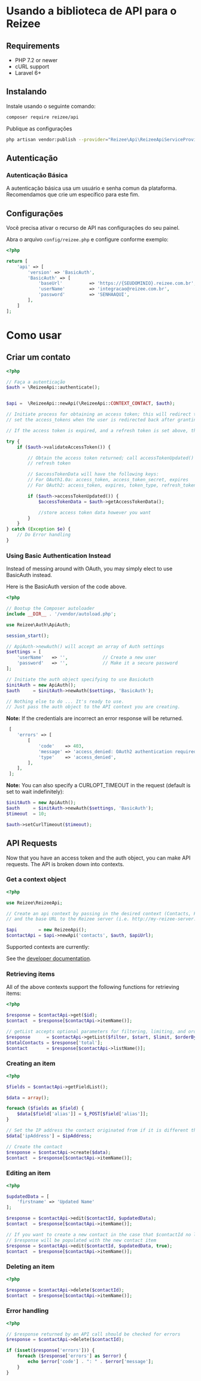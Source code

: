 # Usando a biblioteca de API para o Reizee

## Requirements

- PHP 7.2 or newer
- cURL support
- Laravel 6+

## Instalando

Instale usando o seguinte comando:

```bash
composer require reizee/api
```

Publique as configurações

```bash
php artisan vendor:publish --provider="Reizee\Api\ReizeeApiServiceProvider" --tag="config"
```

## Autenticação

### Autenticação Básica

A autenticação básica usa um usuário e senha comun da plataforma. Recomendamos que crie um específico para este fim.

## Configurações

Você precisa ativar o recurso de API nas configurações do seu painel.

Abra o arquivo `config/reizee.php` e configure conforme exemplo:

```php
<?php

return [
    'api' => [
        'version' => 'BasicAuth',
        'BasicAuth' => [
            'baseUrl'          => 'https://{SEUDOMINIO}.reizee.com.br',
            'userName'         => 'integracao@reizee.com.br',
            'password'         => 'SENHAAQUI',
        ],
    ]
];

```

# Como usar

## Criar um contato

```php
<?php

// Faça a autenticação
$auth = \ReizeeApi::authenticate();


$api =  \ReizeeApi::newApi(\ReizeeApi::CONTEXT_CONTACT, $auth);

// Initiate process for obtaining an access token; this will redirect the user to the $authorizationUrl and/or
// set the access_tokens when the user is redirected back after granting authorization

// If the access token is expired, and a refresh token is set above, then a new access token will be requested

try {
    if ($auth->validateAccessToken()) {

        // Obtain the access token returned; call accessTokenUpdated() to catch if the token was updated via a
        // refresh token

        // $accessTokenData will have the following keys:
        // For OAuth1.0a: access_token, access_token_secret, expires
        // For OAuth2: access_token, expires, token_type, refresh_token

        if ($auth->accessTokenUpdated()) {
            $accessTokenData = $auth->getAccessTokenData();

            //store access token data however you want
        }
    }
} catch (Exception $e) {
    // Do Error handling
}
```

### Using Basic Authentication Instead

Instead of messing around with OAuth, you may simply elect to use BasicAuth instead.

Here is the BasicAuth version of the code above.

```php
<?php

// Bootup the Composer autoloader
include __DIR__ . '/vendor/autoload.php';

use Reizee\Auth\ApiAuth;

session_start();

// ApiAuth->newAuth() will accept an array of Auth settings
$settings = [
    'userName'   => '',             // Create a new user
    'password'   => '',             // Make it a secure password
];

// Initiate the auth object specifying to use BasicAuth
$initAuth = new ApiAuth();
$auth     = $initAuth->newAuth($settings, 'BasicAuth');

// Nothing else to do ... It's ready to use.
// Just pass the auth object to the API context you are creating.
```

**Note:** If the credentials are incorrect an error response will be returned.

```php
 [
    'errors' => [
        [
            'code'    => 403,
            'message' => 'access_denied: OAuth2 authentication required',
            'type'    => 'access_denied',
        ],
    ],
 ];

```

**Note:** You can also specify a CURLOPT_TIMEOUT in the request (default is set to wait indefinitely):

```php
$initAuth = new ApiAuth();
$auth     = $initAuth->newAuth($settings, 'BasicAuth');
$timeout  = 10;

$auth->setCurlTimeout($timeout);
```

## API Requests

Now that you have an access token and the auth object, you can make API requests. The API is broken down into contexts.

### Get a context object

```php
<?php

use Reizee\ReizeeApi;

// Create an api context by passing in the desired context (Contacts, Forms, Pages, etc), the $auth object from above
// and the base URL to the Reizee server (i.e. http://my-reizee-server.com/api/)

$api        = new ReizeeApi();
$contactApi = $api->newApi('contacts', $auth, $apiUrl);
```

Supported contexts are currently:

See the [developer documentation](https://developer.reizee.org).

### Retrieving items

All of the above contexts support the following functions for retrieving items:

```php
<?php

$response = $contactApi->get($id);
$contact  = $response[$contactApi->itemName()];

// getList accepts optional parameters for filtering, limiting, and ordering
$response      = $contactApi->getList($filter, $start, $limit, $orderBy, $orderByDir);
$totalContacts = $response['total'];
$contact       = $response[$contactApi->listName()];
```

### Creating an item

```php
<?php

$fields = $contactApi->getFieldList();

$data = array();

foreach ($fields as $field) {
    $data[$field['alias']] = $_POST[$field['alias']];
}

// Set the IP address the contact originated from if it is different than that of the server making the request
$data['ipAddress'] = $ipAddress;

// Create the contact
$response = $contactApi->create($data);
$contact  = $response[$contactApi->itemName()];
```

### Editing an item

```php
<?php

$updatedData = [
    'firstname' => 'Updated Name'
];

$response = $contactApi->edit($contactId, $updatedData);
$contact  = $response[$contactApi->itemName()];

// If you want to create a new contact in the case that $contactId no longer exists
// $response will be populated with the new contact item
$response = $contactApi->edit($contactId, $updatedData, true);
$contact  = $response[$contactApi->itemName()];
```

### Deleting an item

```php
<?php

$response = $contactApi->delete($contactId);
$contact  = $response[$contactApi->itemName()];
```

### Error handling

```php
<?php

// $response returned by an API call should be checked for errors
$response = $contactApi->delete($contactId);

if (isset($response['errors'])) {
    foreach ($response['errors'] as $error) {
        echo $error['code'] . ": " . $error['message'];
    }
}




```
